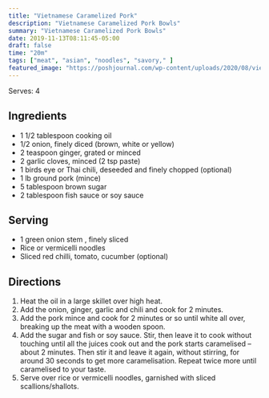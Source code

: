```yaml
---
title: "Vietnamese Caramelized Pork"
description: "Vietnamese Caramelized Pork Bowls"
summary: "Vietnamese Caramelized Pork Bowls"
date: 2019-11-13T08:11:45-05:00
draft: false
time: "20m"
tags: ["meat", "asian", "noodles", "savory," ]
featured_image: "https://poshjournal.com/wp-content/uploads/2020/08/vietnamese-caramelized-pork-bowls-4.jpg"
---
```


Serves: 4

## Ingredients

- 1 1/2 tablespoon cooking oil
- 1/2 onion, finely diced (brown, white or yellow)
- 2 teaspoon ginger, grated or minced
- 2 garlic cloves, minced (2 tsp paste)
- 1 birds eye or Thai chili, deseeded and finely chopped (optional)
- 1 lb ground pork (mince)
- 5 tablespoon brown sugar
- 2 tablespoon fish sauce or soy sauce

## Serving
- 1 green onion stem , finely sliced
- Rice or vermicelli noodles
- Sliced red chilli, tomato, cucumber (optional)

## Directions

1. Heat the oil in a large skillet over high heat.
2. Add the onion, ginger, garlic and chili and cook for 2 minutes.
3. Add the pork mince and cook for 2 minutes or so until white all over, breaking up the meat with a wooden spoon.
4. Add the sugar and fish or soy sauce. Stir, then leave it to cook without touching until all the juices cook out and the pork starts caramelised – about 2 minutes. Then stir it and leave it again, without stirring, for around 30 seconds to get more caramelisation. Repeat twice more until caramelised to your taste.
5. Serve over rice or vermicelli noodles, garnished with sliced scallions/shallots.
